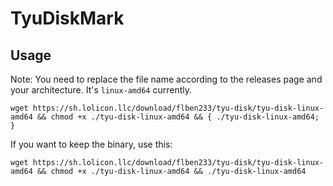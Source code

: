# TyuDiskMark

## Usage

Note: You need to replace the file name according to the releases page and your architecture. It's `linux-amd64` currently.

```shell
wget https://sh.lolicon.llc/download/flben233/tyu-disk/tyu-disk-linux-amd64 && chmod +x ./tyu-disk-linux-amd64 && { ./tyu-disk-linux-amd64; }
```

If you want to keep the binary, use this:

```shell
wget https://sh.lolicon.llc/download/flben233/tyu-disk/tyu-disk-linux-amd64 && chmod +x ./tyu-disk-linux-amd64 && ./tyu-disk-linux-amd64
```
